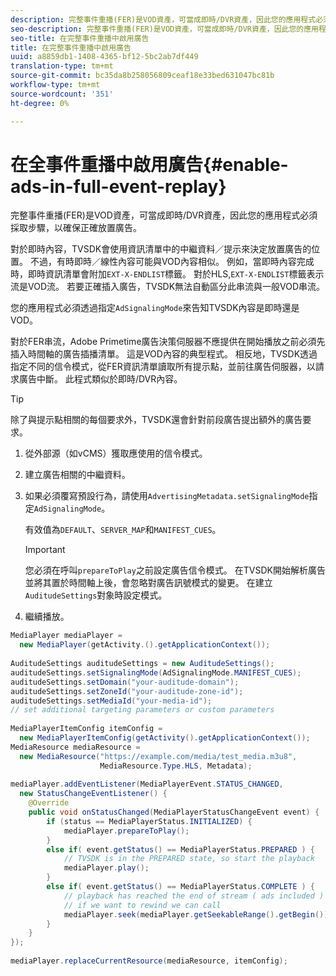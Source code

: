 ```yaml
---
description: 完整事件重播(FER)是VOD資產，可當成即時/DVR資產，因此您的應用程式必須採取步驟，以確保正確放置廣告。
seo-description: 完整事件重播(FER)是VOD資產，可當成即時/DVR資產，因此您的應用程式必須採取步驟，以確保正確放置廣告。
seo-title: 在完整事件重播中啟用廣告
title: 在完整事件重播中啟用廣告
uuid: a8859db1-1408-4365-bf12-5bc2ab7df449
translation-type: tm+mt
source-git-commit: bc35da8b258056809ceaf18e33bed631047bc81b
workflow-type: tm+mt
source-wordcount: '351'
ht-degree: 0%

---
```



# 在全事件重播中啟用廣告{#enable-ads-in-full-event-replay}

完整事件重播(FER)是VOD資產，可當成即時/DVR資產，因此您的應用程式必須採取步驟，以確保正確放置廣告。

對於即時內容，TVSDK會使用資訊清單中的中繼資料／提示來決定放置廣告的位置。 不過，有時即時／線性內容可能與VOD內容相似。 例如，當即時內容完成時，即時資訊清單會附加`EXT-X-ENDLIST`標籤。 對於HLS,`EXT-X-ENDLIST`標籤表示流是VOD流。 若要正確插入廣告，TVSDK無法自動區分此串流與一般VOD串流。

您的應用程式必須透過指定`AdSignalingMode`來告知TVSDK內容是即時還是VOD。

對於FER串流，Adobe Primetime廣告決策伺服器不應提供在開始播放之前必須先插入時間軸的廣告插播清單。 這是VOD內容的典型程式。 相反地，TVSDK透過指定不同的信令模式，從FER資訊清單讀取所有提示點，並前往廣告伺服器，以請求廣告中斷。 此程式類似於即時/DVR內容。

>[!TIP]
>
>除了與提示點相關的每個要求外，TVSDK還會針對前段廣告提出額外的廣告要求。

1. 從外部源（如vCMS）獲取應使用的信令模式。
1. 建立廣告相關的中繼資料。
1. 如果必須覆寫預設行為，請使用`AdvertisingMetadata.setSignalingMode`指定`AdSignalingMode`。

   有效值為`DEFAULT`、`SERVER_MAP`和`MANIFEST_CUES`。

   >[!IMPORTANT]
   >
   >您必須在呼叫`prepareToPlay`之前設定廣告信令模式。 在TVSDK開始解析廣告並將其置於時間軸上後，會忽略對廣告訊號模式的變更。 在建立`AuditudeSettings`對象時設定模式。

1. 繼續播放。

<!--<a id="example_6DECA71C3C3B4551805C09A80686552F"></a>-->

```java
MediaPlayer mediaPlayer =  
  new MediaPlayer(getActivity.().getApplicationContext()); 
 
AuditudeSettings auditudeSettings = new AuditudeSettings(); 
auditudeSettings.setSignalingMode(AdSignalingMode.MANIFEST_CUES); 
auditudeSettings.setDomain("your-auditude-domain"); 
auditudeSettings.setZoneId("your-auditude-zone-id"); 
auditudeSettings.setMediaId("your-media-id"); 
// set additional targeting parameters or custom parameters 
 
MediaPlayerItemConfig itemConfig =  
  new MediaPlayerItemConfig(getActivity().getApplicationContext()); 
MediaResource mediaResource =  
  new MediaResource("https://example.com/media/test_media.m3u8",  
                    MediaResource.Type.HLS, Metadata); 
 
mediaPlayer.addEventListener(MediaPlayerEvent.STATUS_CHANGED,  
  new StatusChangeEventListener() { 
    @Override 
    public void onStatusChanged(MediaPlayerStatusChangeEvent event) { 
        if (status == MediaPlayerStatus.INITIALIZED) { 
            mediaPlayer.prepareToPlay(); 
        } 
        else if( event.getStatus() == MediaPlayerStatus.PREPARED ) { 
            // TVSDK is in the PREPARED state, so start the playback 
            mediaPlayer.play(); 
        } 
        else if( event.getStatus() == MediaPlayerStatus.COMPLETE ) { 
            // playback has reached the end of stream ( ads included ) 
            // if we want to rewind we can call 
            mediaPlayer.seek(mediaPlayer.getSeekableRange().getBegin()); 
        } 
    } 
}); 
 
mediaPlayer.replaceCurrentResource(mediaResource, itemConfig); 
```
